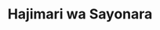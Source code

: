 --- 
title: "Hajimari wa Sayonara"
publishdate: "2019-10-3T16:48:46+02:00"
src: "https://365manga.net/manga/hajimari-wa-sayonara"
image: "https://data.365manga.net/images/thumbnails/1426-hajimari-wa-sayonara.jpg"
description: "Kurosu Kei like mediocrity, works in a normal and go out on dates with guys… But he is not human office. In fact, the reason for him to go out on dates is that it feeds the vital energy of the people with whom he comes out. Still, you never see completely satisfied and fed, but this changes when he meets Kyle Shou, the owner of a hotel. However, it…"
---